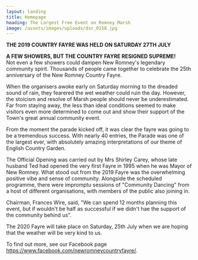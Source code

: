 ```yaml
---
layout: landing
title: Homepage
heading: The Largest Free Event on Romney Marsh
image: /assets/images/uploads/dsc_0158.jpg
---
```

**THE 2019 COUNTRY FAYRE WAS HELD ON SATURDAY 27TH JULY**

**A FEW SHOWERS, BUT THE COUNTRY FAYRE RESIGNED SUPREME!**\
Not even a few showers could dampen New Romney's legendary community spirit.  Thousands of people came together to celebrate the 25th anniversary of the New Romney Country Fayre.

When the organisers awoke early on Saturday morning to the dreaded sound of rain, they fearered the wet weather could ruin the day.  However, the stoicism and resolve of Marsh people should never be underestimated.  Far from staying away, the less than ideal conditions seemed to make visitors even more determined to come out and show their support of the Town's great annual community event.

From the moment the parade kicked off, it was clear the fayre was going to be a tremendous success.  With nearly 40 entries, the Parade was one of the largest ever, with absolutely amazing interpretations of our theme of English Country Garden.

The Official Opening was carried out by Mrs Shirley Carey, whose late husband Ted had opened the very first Fayre in 1995 when he was Mayor of New Romney.  What stood out from the 2019 Fayre was the overwhelming positive vibe and sense of community.  Alongside the scheduled programme, there were impromptu sessions of "Community Dancing" from a host of different organisations, with members of the public also joining in.

Chairman, Frances Wire, said, "We can spend 12 months planning this event, but if wouldn't be half as successful if we didn't hae the support of the community behind us".

The 2020 Fayre will take place on Saturday, 25th July when we are hoping that the weather will be very kind to us.

  To find out more, see our Facebook page <https://www.facebook.com/newromneycountryfayre/>.
